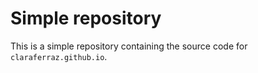 # Simple repository

This is a simple repository containing the source code for `claraferraz.github.io`.